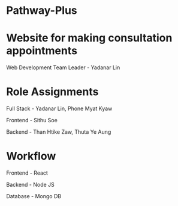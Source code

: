# Pathway-Plus
# Website for making consultation appointments
 
 Web Development Team Leader - Yadanar Lin
 
 # Role Assignments 
 
 Full Stack - Yadanar Lin, Phone Myat Kyaw
 
 Frontend - Sithu Soe
 
 Backend - Than Htike Zaw, Thuta Ye Aung
 
 # Workflow
 
 Frontend - React
 
 Backend - Node JS
 
 Database - Mongo DB
 
 
 
 
 
